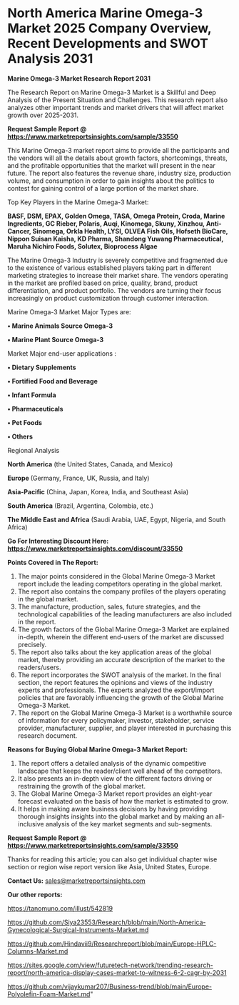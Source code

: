 # North America Marine Omega-3 Market 2025 Company Overview, Recent Developments and SWOT Analysis 2031

<strong>Marine Omega-3 Market Research Report 2031</strong>

The Research Report on Marine Omega-3 Market is a Skillful and Deep Analysis of the Present Situation and Challenges. This research report also analyzes other important trends and market drivers that will affect market growth over 2025-2031.

<strong>Request Sample Report @ <a href=https://www.marketreportsinsights.com/sample/33550>https://www.marketreportsinsights.com/sample/33550</a></strong>

This Marine Omega-3 market report aims to provide all the participants and the vendors will all the details about growth factors, shortcomings, threats, and the profitable opportunities that the market will present in the near future. The report also features the revenue share, industry size, production volume, and consumption in order to gain insights about the politics to contest for gaining control of a large portion of the market share.

Top Key Players in the Marine Omega-3 Market:

<strong>BASF, DSM, EPAX, Golden Omega, TASA, Omega Protein, Croda, Marine Ingredients, GC Rieber, Polaris, Auqi, Kinomega, Skuny, Xinzhou, Anti-Cancer, Sinomega, Orkla Health, LYSI, OLVEA Fish Oils, Hofseth BioCare, Nippon Suisan Kaisha, KD Pharma, Shandong Yuwang Pharmaceutical, Maruha Nichiro Foods, Solutex, Bioprocess Algae</strong>

The Marine Omega-3 Industry is severely competitive and fragmented due to the existence of various established players taking part in different marketing strategies to increase their market share. The vendors operating in the market are profiled based on price, quality, brand, product differentiation, and product portfolio. The vendors are turning their focus increasingly on product customization through customer interaction.

Marine Omega-3 Market Major Types are:

<strong>•  Marine Animals Source Omega-3

•  Marine Plant Source Omega-3</strong>

Market Major end-user applications :

<strong>•  Dietary Supplements

•  Fortified Food and Beverage

•  Infant Formula

•  Pharmaceuticals

•  Pet Foods

•  Others</strong>

Regional Analysis

</u><strong><b>North America</b></strong> (the United States, Canada, and Mexico)

<strong><b>Europe </b></strong>(Germany, France, UK, Russia, and Italy)

<strong><b>Asia-Pacific</b></strong> (China, Japan, Korea, India, and Southeast Asia)

<strong><b>South America</b></strong> (Brazil, Argentina, Colombia, etc.)

<strong><b>The Middle East and Africa</b></strong> (Saudi Arabia, UAE, Egypt, Nigeria, and South Africa)

<strong>Go For Interesting Discount Here: <a href=https://www.marketreportsinsights.com/discount/33550>https://www.marketreportsinsights.com/discount/33550</a></strong>

<strong>Points Covered in The Report:</strong>
<ol>
  <li>The major points considered in the Global Marine Omega-3 Market report include the leading competitors operating in the global market.</li>
  <li>The report also contains the company profiles of the players operating in the global market.</li>
  <li>The manufacture, production, sales, future strategies, and the technological capabilities of the leading manufacturers are also included in the report.</li>
  <li>The growth factors of the Global Marine Omega-3 Market are explained in-depth, wherein the different end-users of the market are discussed precisely.</li>
  <li>The report also talks about the key application areas of the global market, thereby providing an accurate description of the market to the readers/users.</li>
  <li>The report incorporates the SWOT analysis of the market. In the final section, the report features the opinions and views of the industry experts and professionals. The experts analyzed the export/import policies that are favorably influencing the growth of the Global Marine Omega-3 Market.</li>
  <li>The report on the Global Marine Omega-3 Market is a worthwhile source of information for every policymaker, investor, stakeholder, service provider, manufacturer, supplier, and player interested in purchasing this research document.</li>
</ol>
<strong>Reasons for Buying Global Marine Omega-3 Market Report:</strong>

<ol>
  <li>The report offers a detailed analysis of the dynamic competitive landscape that keeps the reader/client well ahead of the competitors.</li>
  <li>It also presents an in-depth view of the different factors driving or restraining the growth of the global market.</li>
  <li>The Global Marine Omega-3 Market report provides an eight-year forecast evaluated on the basis of how the market is estimated to grow.</li>
  <li>It helps in making aware business decisions by having providing thorough insights insights into the global market and by making an all-inclusive analysis of the key market segments and sub-segments.</li>
</ol>
<strong>Request Sample Report @ <a href=https://www.marketreportsinsights.com/sample/33550>https://www.marketreportsinsights.com/sample/33550</a></strong>


Thanks for reading this article; you can also get individual chapter wise section or region wise report version like Asia, United States, Europe.

<strong>Contact Us:</strong>
sales@marketreportsinsights.com

<strong>Our other reports:</strong>

<a href=https://tanomuno.com/illust/542819>https://tanomuno.com/illust/542819</a>

<a href=https://github.com/Siya23553/Research/blob/main/North-America-Gynecological-Surgical-Instruments-Market.md>https://github.com/Siya23553/Research/blob/main/North-America-Gynecological-Surgical-Instruments-Market.md</a>

<a href=https://github.com/Hindavii9/Researchreport/blob/main/Europe-HPLC-Columns-Market.md>https://github.com/Hindavii9/Researchreport/blob/main/Europe-HPLC-Columns-Market.md</a>

<a href=https://sites.google.com/view/futuretech-network/trending-research-report/north-america-display-cases-market-to-witness-6-2-cagr-by-2031>https://sites.google.com/view/futuretech-network/trending-research-report/north-america-display-cases-market-to-witness-6-2-cagr-by-2031</a>

<a href=https://github.com/vijaykumar207/Business-trend/blob/main/Europe-Polyolefin-Foam-Market.md>https://github.com/vijaykumar207/Business-trend/blob/main/Europe-Polyolefin-Foam-Market.md</a>"
